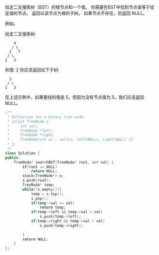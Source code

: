 给定二叉搜索树（BST）的根节点和一个值。 你需要在BST中找到节点值等于给定值的节点。 返回以该节点为根的子树。 如果节点不存在，则返回 NULL。

例如，

给定二叉搜索树:

        4
       / \
      2   7
     / \
    1   3

和值: 2
你应该返回如下子树:

      2     
     / \   
    1   3
在上述示例中，如果要找的值是 5，但因为没有节点值为 5，我们应该返回 NULL。  


```cpp
/**
 * Definition for a binary tree node.
 * struct TreeNode {
 *     int val;
 *     TreeNode *left;
 *     TreeNode *right;
 *     TreeNode(int x) : val(x), left(NULL), right(NULL) {}
 * };
 */
class Solution {
public:
    TreeNode* searchBST(TreeNode* root, int val) {
        if(root == NULL)
            return NULL;
        stack<TreeNode*> s;
        s.push(root);
        TreeNode* temp;
        while(!s.empty()){
            temp = s.top();
            s.pop();
            if(temp->val == val)
                return temp;
            if(temp->left && temp->val > val)
                s.push(temp->left);
            if(temp->right && temp->val < val)
                s.push(temp->right);
            
        }
        return NULL;
    }
};
```

